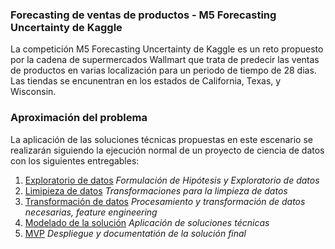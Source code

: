 ### Forecasting de ventas de productos - M5 Forecasting Uncertainty de Kaggle 

La competición M5 Forecasting Uncertainty de Kaggle es un reto propuesto por la cadena de supermercados Wallmart que trata de predecir las ventas de productos en varias localización para un periodo de tiempo de 28 dias. Las tiendas se encunentran en los estados de California, Texas, y Wisconsin.

### Aproximación del problema

La aplicación de las soluciones técnicas propuestas en este escenario se realizarán siguiendo la ejecución normal de un proyecto de ciencia de datos con los siguientes entregables:

1. [Exploratorio de datos](/poc_forecasting_uncertainty/m5_forecasting_uncertainty/dataset_exploration/) *Formulación de Hipótesis y Exploratorio de datos* 
2. [Limipieza de datos](/poc_forecasting_uncertainty/m5_forecasting_uncertainty/dataset_cleaning/) *Transformaciones para la limpieza de datos*
2. [Transformación de datos](/poc_forecasting_uncertainty/m5_forecasting_uncertainty/dataset_tranformation/) *Procesamiento y transformación de datos necesarias, feature engineering*
3. [Modelado de la solución](/poc_forecasting_uncertainty/m5_forecasting_uncertainty/ml_solutions/) *Aplicación de soluciones técnicas*
4. [MVP](/poc_forecasting_uncertainty/m5_forecasting_uncertainty/mvp_final_solution/) *Despliegue y documentatión de la solución final*




